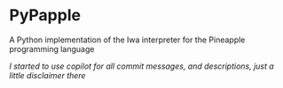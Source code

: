 # PyPapple
A Python implementation of the Iwa interpreter for the Pineapple programming language


*I started to use copilot for all commit messages, and descriptions, just a little disclaimer there*